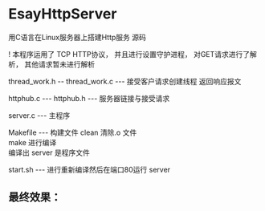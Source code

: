 # EsayHttpServer

用C语言在Linux服务器上搭建Http服务  源码

! 本程序运用了 TCP HTTP协议， 并且进行设置守护进程， 对GET请求进行了解析， 其他请求暂未进行解析

thread_work.h --
thread_work.c --- 接受客户请求创建线程 返回响应报文

httphub.c     ---
httphub.h     --- 服务器链接与接受请求

server.c      --- 主程序

Makefile      --- 构建文件   clean 清除.o 文件  
                  make  进行编译  
                  编译出  server 是程序文件
             
start.sh      --- 进行重新编译然后在端口80运行 server


## 最终效果：
